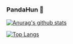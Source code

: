 ### PandaHun 🐼

[![Anurag's github stats](https://github-readme-stats.vercel.app/api?username=PandaHun&count_private=true&show_icons=true&theme=radical)](https://github.com/anuraghazra/github-readme-stats)

[![Top Langs](https://github-readme-stats.vercel.app/api/top-langs/?username=PandaHun&layout=compact&theme=radical)](https://github.com/anuraghazra/github-readme-stats)
